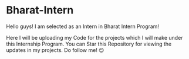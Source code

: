 # Bharat-Intern
Hello guys! I am selected as an Intern in Bharat Intern Program!

Here I will be uploading my Code for the projects which I will make under this Internship Program.
You can Star this Repository for viewing the updates in my projects.
Do follow me! 😉
